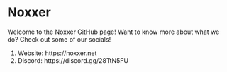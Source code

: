 # Noxxer
Welcome to the Noxxer GitHub page! Want to know more about what we do? Check out some of our socials!

<ol>
  <li>Website: https://noxxer.net</li>
  <li>Discord: https://discord.gg/28TtN5FU</li>
 <ol>

